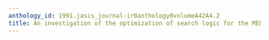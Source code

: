 ```yaml
---
anthology_id: 1991.jasis_journal-ir0anthology0volumeA42A4.2
title: An investigation of the optimization of search logic for the MEDLINE database
---
```

